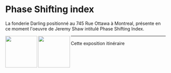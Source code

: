 # Phase Shifting index
La fonderie Darling positionné au 745 Rue Ottawa à Montreal, présente en ce moment l'oeuvre de Jeremy Shaw intitulé Phase Shifting Index.

<img align="left" width="100" src="media/pamphlet_oeuvre.JPG">
<img align="left" width="100" src="media/entree_fonderie.JPG">  


----

Cette exposition itinéraire 

